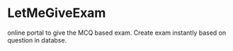 LetMeGiveExam
=============

online portal to give the MCQ based exam. Create exam instantly based on question in databse.
